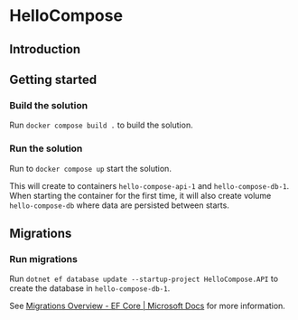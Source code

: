 # HelloCompose

## Introduction


## Getting started
### Build the solution
Run `docker compose build .` to build the solution.

### Run the solution
Run to `docker compose up` start the solution.

This will create to containers `hello-compose-api-1` and `hello-compose-db-1`. When starting the container for the first time, it will also create volume `hello-compose-db` where data are persisted between starts.

## Migrations
### Run migrations
Run `dotnet ef database update --startup-project HelloCompose.API` to create the database in `hello-compose-db-1`.

See [Migrations Overview - EF Core | Microsoft Docs](https://docs.microsoft.com/en-us/ef/core/managing-schemas/migrations/?tabs=dotnet-core-cli) for more information.